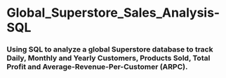 # Global_Superstore_Sales_Analysis-SQL

### Using SQL to analyze a global Superstore database to track Daily, Monthly and Yearly Customers, Products Sold, Total Profit and Average-Revenue-Per-Customer (ARPC).
